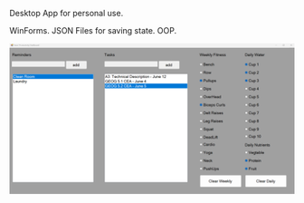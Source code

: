 Desktop App for personal use.

WinForms. JSON Files for saving state. OOP.

![alt text](WINFORMSPROJ.png)
